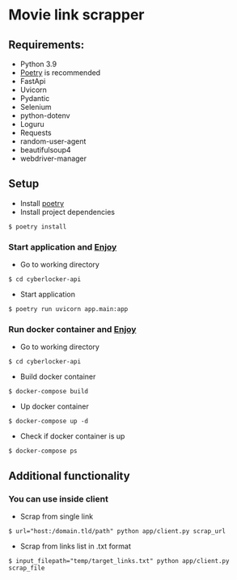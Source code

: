 # Movie link scrapper
## Requirements:
- Python 3.9
- [Poetry](https://python-poetry.org/) is recommended
- FastApi
- Uvicorn
- Pydantic
- Selenium
- python-dotenv
- Loguru
- Requests
- random-user-agent
- beautifulsoup4
- webdriver-manager
## Setup
- Install [poetry](https://python-poetry.org/docs/)
- Install project dependencies
```
$ poetry install
```
### Start application and [Enjoy](http://127.0.0.1:8090)
- Go to working directory
```
$ cd cyberlocker-api
```
- Start application
```
$ poetry run uvicorn app.main:app
```
### Run docker container and [Enjoy](http://127.0.0.1:8000)
- Go to working directory
```
$ cd cyberlocker-api
```
- Build docker container
```
$ docker-compose build
```
- Up docker container
```
$ docker-compose up -d
```
- Check if docker container is up
```
$ docker-compose ps
```
## Additional functionality
### You can use inside client
- Scrap from single link
```
$ url="host:/domain.tld/path" python app/client.py scrap_url
```
- Scrap from links list in .txt format
```
$ input_filepath="temp/target_links.txt" python app/client.py scrap_file
```